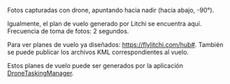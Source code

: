Fotos capturadas con drone, apuntando hacia nadir (hacia abajo, -90°).

Igualmente, el plan de vuelo generado por Litchi se encuentra aquí.
Frecuencia de toma de fotos: 2 segundos.

Para ver planes de vuelo ya diseñados: https://flylitchi.com/hub#. También se puede publicar los archivos KML correspondientes al vuelo.

Estos planes de vuelo puede ser generados por la aplicación [DroneTaskingManager](https://dronetm.org/).
